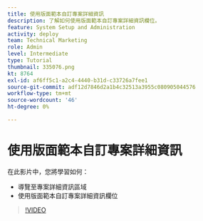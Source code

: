 ```yaml
---
title: 使用版面範本自訂專案詳細資訊
description: 了解如何使用版面範本自訂專案詳細資訊欄位。
feature: System Setup and Administration
activity: deploy
team: Technical Marketing
role: Admin
level: Intermediate
type: Tutorial
thumbnail: 335076.png
kt: 8764
exl-id: af6ff5c1-a2c4-4440-b31d-c33726a7fee1
source-git-commit: adf12d7846d2a1b4c32513a3955c080905044576
workflow-type: tm+mt
source-wordcount: '46'
ht-degree: 0%

---
```


# 使用版面範本自訂專案詳細資訊

在此影片中，您將學習如何：

* 導覽至專案詳細資訊區域
* 使用版面範本自訂專案詳細資訊欄位

>[!VIDEO](https://video.tv.adobe.com/v/335076/?quality=12)

